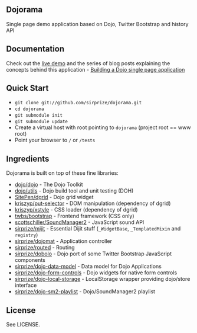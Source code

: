 ## Dojorama

Single page demo application based on Dojo, Twitter Bootstrap and history API

## Documentation

Check out the [live demo](http://dojorama.org) and the series of blog posts explaining the concepts behind this application - [Building a Dojo single page application](http://sirprize.me/scribble/dojorama-introduction-building-a-dojo-single-page-application/)

## Quick Start

+ `git clone git://github.com/sirprize/dojorama.git`
+ `cd dojorama`
+ `git submodule init`
+ `git submodule update`
+ Create a virtual host with root pointing to `dojorama` (project root == www root)
+ Point your browser to `/` or `/tests`

## Ingredients

Dojorama is built on top of these fine libraries:

+ [dojo/dojo](http://github.com/dojo/dojo) - The Dojo Toolkit
+ [dojo/utils](http://github.com/dojo/util) - Dojo build tool and unit testing (DOH)
+ [SitePen/dgrid](http://github.com/SitePen/dgrid) - Dojo grid widget
+ [kriszyp/put-selector](http://github.com/kriszyp/put-selector) - DOM manipulation (dependency of dgrid)
+ [kriszyp/xstyle](http://github.com/kriszyp/xstyle) - CSS loader (dependency of dgrid)
+ [twbs/bootstrap](http://github.com/twbs/bootstrap) - Frontend framework (CSS only)
+ [scottschiller/SoundManager2](http://github.com/scottschiller/SoundManager2) - JavaScript sound API
+ [sirprize/mijit](http://github.com/sirprize/mijit) - Essential Dijit stuff (`_WidgetBase`, `_TemplatedMixin` and `registry`)
+ [sirprize/dojomat](http://github.com/sirprize/dojomat) - Application controller
+ [sirprize/routed](http://github.com/sirprize/routed) - Routing
+ [sirprize/dobolo](http://github.com/sirprize/dobolo) - Dojo port of some Twitter Bootstrap JavaScript components
+ [sirprize/dojo-data-model](http://github.com/sirprize/dojo-data-model) - Data model for Dojo Applications
+ [sirprize/dojo-form-controls](http://github.com/sirprize/dojo-form-controls) - Dojo widgets for native form controls
+ [sirprize/dojo-local-storage](http://github.com/sirprize/dojo-local-storage) - LocalStorage wrapper providing dojo/store interface
+ [sirprize/dojo-sm2-playlist](http://github.com/sirprize/dojo-sm2-playlist) - Dojo/SoundManager2 playlist

## License

See LICENSE.